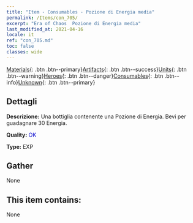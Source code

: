 ```yaml
---
title: "Item - Consumables - Pozione di Energia media"
permalink: /Items/con_705/
excerpt: "Era of Chaos  Pozione di Energia media"
last_modified_at: 2021-04-16
locale: it
ref: "con_705.md"
toc: false
classes: wide
---
```

 [Materials](/it/Items/){: .btn .btn--primary}[Artifacts](/it/Items/Artifacts/){: .btn .btn--success}[Units](/it/Items/Units/){: .btn .btn--warning}[Heroes](/it/Items/Heroes/){: .btn .btn--danger}[Consumables](/it/Items/Consumables/){: .btn .btn--info}[Unknown](/it/Items/Unknown/){: .btn .btn--primary}

## Dettagli
 **Descrizione:** Una bottiglia contenente una Pozione di Energia. Bevi per guadagnare 30 Energia.

 **Quality:** <span style="color: #0000CD">OK</span>

 **Type:** EXP

## Gather

  None

## This item contains:

  None

